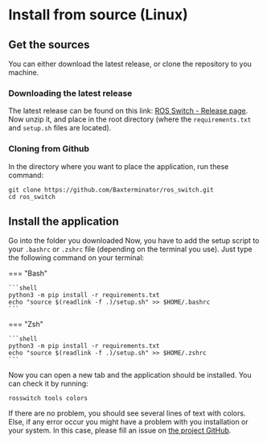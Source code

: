 # Install from source (Linux)

## Get the sources

You can either download the latest release, or clone the repository to you machine.

### Downloading the latest release

The latest release can be found on this link: [ROS Switch - Release page](https://github.com/Baxterminator/ros_switch/releases).
Now unzip it, and place in the root directory (where the `requirements.txt` and `setup.sh` files are located).

### Cloning from Github

In the directory where you want to place the application, run these command:

```shell
git clone https://github.com/Baxterminator/ros_switch.git
cd ros_switch
```

## Install the application

Go into the folder you downloaded Now, you have to add the setup script to your `.bashrc` or `.zshrc` file (depending on the terminal you use). Just type the following command on your terminal:

=== "Bash"

    ```shell
    python3 -m pip install -r requirements.txt
    echo "source $(readlink -f .)/setup.sh" >> $HOME/.bashrc
    ```

=== "Zsh"

    ```shell
    python3 -m pip install -r requirements.txt
    echo "source $(readlink -f .)/setup.sh" >> $HOME/.zshrc
    ```

Now you can open a new tab and the application should be installed. You can check it by running:

```shell
rosswitch tools colors
```

If there are no problem, you should see several lines of text with colors. Else, if any error occur you might have a problem with you installation or your system. In this case, please fill an issue on [the project GitHub](https://github.com/Baxterminator/ros_switch/issues).